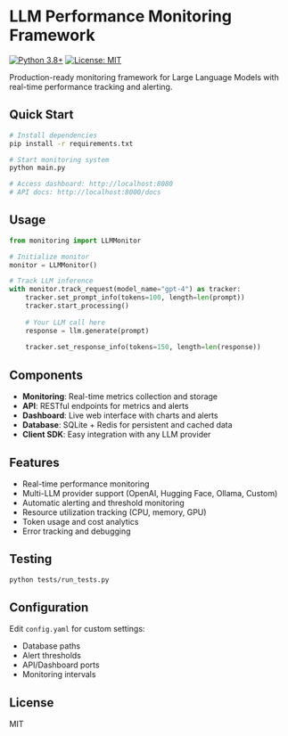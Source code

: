 # LLM Performance Monitoring Framework

[![Python 3.8+](https://img.shields.io/badge/python-3.8+-blue.svg)](https://www.python.org/downloads/)
[![License: MIT](https://img.shields.io/badge/License-MIT-yellow.svg)](https://opensource.org/licenses/MIT)

Production-ready monitoring framework for Large Language Models with real-time performance tracking and alerting.

## Quick Start

```bash
# Install dependencies
pip install -r requirements.txt

# Start monitoring system
python main.py

# Access dashboard: http://localhost:8080
# API docs: http://localhost:8000/docs
```

## Usage

```python
from monitoring import LLMMonitor

# Initialize monitor
monitor = LLMMonitor()

# Track LLM inference
with monitor.track_request(model_name="gpt-4") as tracker:
    tracker.set_prompt_info(tokens=100, length=len(prompt))
    tracker.start_processing()
    
    # Your LLM call here
    response = llm.generate(prompt)
    
    tracker.set_response_info(tokens=150, length=len(response))
```

## Components

- **Monitoring**: Real-time metrics collection and storage
- **API**: RESTful endpoints for metrics and alerts
- **Dashboard**: Live web interface with charts and alerts
- **Database**: SQLite + Redis for persistent and cached data
- **Client SDK**: Easy integration with any LLM provider

## Features

- Real-time performance monitoring
- Multi-LLM provider support (OpenAI, Hugging Face, Ollama, Custom)
- Automatic alerting and threshold monitoring
- Resource utilization tracking (CPU, memory, GPU)
- Token usage and cost analytics
- Error tracking and debugging

## Testing

```bash
python tests/run_tests.py
```

## Configuration

Edit `config.yaml` for custom settings:
- Database paths
- Alert thresholds  
- API/Dashboard ports
- Monitoring intervals

## License

MIT
